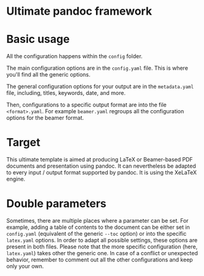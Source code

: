 # Ultimate pandoc framework

# Basic usage

All the configuration happens within the `config` folder.

The main configuration options are in the `config.yaml` file. This is where you'll find all the generic options. 

The general configuration options for your output are in the `metadata.yaml` file, including, titles, keywords, date, and more.

Then, configurations to a specific output format are into the file `<format>.yaml`. For example `beamer.yaml` regroups all the configuration options for the beamer format.

# Target

This ultimate template is aimed at producing LaTeX or Beamer-based PDF documents and presentation using pandoc. It can nevertheless be adapted to every input / output format supported by pandoc. It is using the XeLaTeX engine.

# Double parameters

Sometimes, there are multiple places where a parameter can be set. For example, adding a table of contents to the document can be either set in `config.yaml` (equivalent of the generic `--toc` option) or into the specific `latex.yaml` options. In order to adapt all possible settings, these options are present in both files. Please note that the more specific configuration (here, `latex.yaml`) takes other the generic one. In case of a conflict or unexpected behavior, remember to comment out all the other configurations and keep only your own.